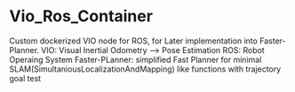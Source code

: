 # Vio_Ros_Container
Custom dockerized VIO node for ROS, for Later implementation into Faster-Planner.
VIO: Visual Inertial Odometry --> Pose Estimation
ROS: Robot Operaing System
Faster-PLanner: simplified Fast Planner for minimal SLAM(SimultaniousLocalizationAndMapping) like functions with trajectory goal
test